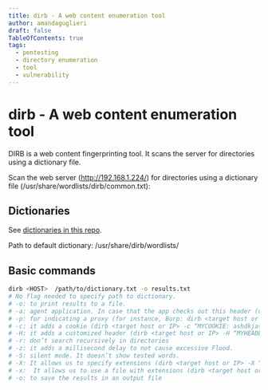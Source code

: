 ```yaml
---
title: dirb - A web content enumeration tool
author: amandaguglieri
draft: false
TableOfContents: true
tags:
  - pentesting
  - directory enumeration
  - tool
  - vulnerability
---
```


# dirb - A web content enumeration tool

DIRB is a web content fingerprinting tool. It scans the server for directories using a dictionary file.

Scan the web server (http://192.168.1.224/) for directories using a dictionary file (/usr/share/wordlists/dirb/common.txt):

## Dictionaries 

See [dictionaries in this repo](dictionaries.md).

Path to default dictionary: /usr/share/dirb/wordlists/

## Basic commands

```bash
dirb <HOST>  /path/to/dictionary.txt -o results.txt
# No flag needed to specify path to dictionary.
# -o: to print results to a file.
# -a: agent application. In case that the app checks out this header (use it with https://useragentstring.com/pages/useragentstring.php)
# -p: for indicating a proxy (for instance, Burp: dirb <target host or IP> -p http://127.0.0.1:8080)
# -c: it adds a cookie (dirb <target host or IP> -c “MYCOOKIE: ashdkjashdjkas”)
# -H: it adds a customized header (dirb <target host or IP> -H “MYHEADER: Mycontent”)
# -r: don’t search recursively in directories
# -z: it adds a millisecond delay to not cause excessive Flood.
# -S: silent mode. It doesn’t show tested words.
# -X: It allows us to specify extensions (dirb <target host or IP> -X “.php, .bak”). Appends each word with this extension
# -x:  It allows us to use a file with extensions (dirb <target host or IP> -x extensionfile.txt). Appends each word with the extensions specified in the file
# -o: to save the results in an output file
```
